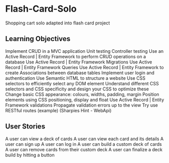 # Flash-Card-Solo
Shopping cart solo adapted into flash card project

## Learning Objectives

Implement CRUD in a MVC application
Unit testing
Controller testing
Use an Active Record | Entity Framework to perform CRUD operations on a database
Use Active Record | Entity Framework Migrations
Use Active Record | Entity Framework Queries
Use Active Record | Entity Framework to create Associations between database tables
Implement user login and authentication
Use Semantic HTML to structure a website
Use CSS selectors to efficiently select any DOM element
Understand different CSS selectors and CSS specificity and design your CSS to optimize these
Change basic CSS appearance: colours, widths, padding, margin
Position elements using CSS positioning, display and float
Use Active Record | Entity Framework validations
Propagate validation errors up to the view
Try use RESTful routes (example) (Sharpies Hint - WebApi)

## User Stories

A user can view a deck of cards
A user can view each card and its details
A user can sign up
A user can log in
A user can build a custom deck of cards
A user can remove cards from their custom deck
A user can finalize a deck build by hitting a button
